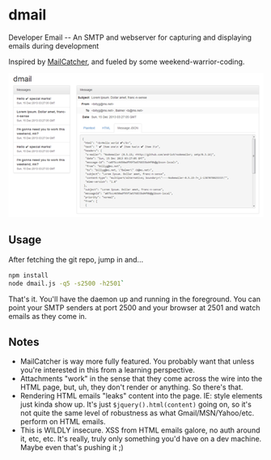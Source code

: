 # dmail

Developer Email -- An SMTP and webserver for capturing and displaying 
emails during development

Inspired by [MailCatcher](http://mailcatcher.me/), and fueled by some 
weekend-warrior-coding.

![dmail](https://github.com/chuyskywalker/dmail/raw/master/preview.png)

## Usage

After fetching the git repo, jump in and...

```bash
npm install
node dmail.js -q5 -s2500 -h2501`
```

That's it. You'll have the daemon up and running in the foreground. 
You can point your SMTP senders at port 2500 and your browser at 2501 
and watch emails as they come in.

## Notes

 - MailCatcher is way more fully featured. You probably want that unless
   you're interested in this from a learning perspective.
 - Attachments "work" in the sense that they come across the wire into
   the HTML page, but, uh, they don't render or anything. So there's that.
 - Rendering HTML emails "leaks" content into the page. IE: style elements
   just kinda show up. It's just `$jquery().html(content)` going on, so it's
   not quite the same level of robustness as what Gmail/MSN/Yahoo/etc.
   perform on HTML emails.
 - This is WILDLY insecure. XSS from HTML emails galore, no auth around it,
   etc, etc. It's really, truly only something you'd have on a dev machine.
   Maybe even that's pushing it ;)
